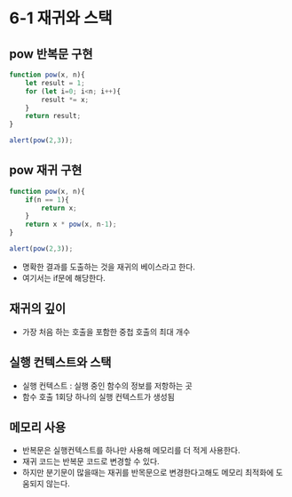 # 6-1 재귀와 스택
## pow 반복문 구현
```javascript
function pow(x, n){
    let result = 1;
    for (let i=0; i<n; i++){
        result *= x;
    }
    return result;
}

alert(pow(2,3));
```
## pow 재귀 구현
```javascript
function pow(x, n){
    if(n == 1){
        return x;
    }
    return x * pow(x, n-1);
}

alert(pow(2,3));
```
- 명확한 결과를 도출하는 것을 재귀의 베이스라고 한다.
- 여기서는 if문에 해당한다.

## 재귀의 깊이
- 가장 처음 하는 호출을 포함한 중첩 호출의 최대 개수

## 실행 컨텍스트와 스택
- 실행 컨텍스트 : 실행 중인 함수의 정보를 저항하는 곳
- 함수 호출 1회당 하나의 실행 컨텍스트가 생성됨

## 메모리 사용
- 반복문은 실행컨텍스트를 하나만 사용해 메모리를 더 적게 사용한다.
- 재귀 코드는 반복문 코드로 변경할 수 있다.
- 하지만 분기문이 많을때는 재귀를 반목문으로 변경한다고해도 메모리 최적화에 도움되지 않는다.


